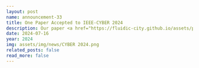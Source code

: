 ```yaml
---
layout: post
name: announcement-33
title: One Paper Accepted to IEEE-CYBER 2024
description: Our paper <a href="https://fluidic-city.github.io/assets/pdf/poudel2024carl.pdf"> CARL:Congestion-Aware Reinforcement Learning for Imitation-based Perturbations in Mixed Traffic Control </a> has been accepted to International Conference on CYBER Technology in Automation, Control, and Intelligent Systems (CYBER)​, 2024.
date: 2024-07-16
year: 2024
img: assets/img/news/CYBER 2024.png
related_posts: false
read_more: false
---
```

